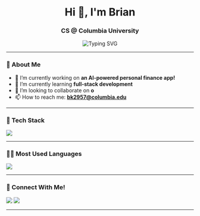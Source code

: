 <h1 align="center">Hi 👋, I'm Brian</h1>
<h3 align="center">CS @ Columbia University  </h3>

<p align="center">
  <img src="https://readme-typing-svg.demolab.com?font=Fira+Code&size=22&pause=1000&color=F75C7E&center=true&vCenter=true&width=435&lines=Full+Stack+Developer;Open+Source+Contributor;Lifelong+Learner" alt="Typing SVG" />
</p>

---

### 🌱 About Me
- 🔭 I’m currently working on **an AI-powered personal finance app!**
- 🌱 I’m currently learning **full-stack development**
- 👯 I’m looking to collaborate on **o**
- 📫 How to reach me: **bk2957@columbia.edu**

---

### 🧰 Tech Stack

<p align="left">
  <img src="https://skillicons.dev/icons?i=js,ts,react,nodejs,express,html,css,tailwind,python,java,git,github,postgres,mongodb&theme=dark" />
</p>

---

### 🧑‍💻 Most Used Languages

<p align="left">
  <img src="https://github-readme-stats.vercel.app/api/top-langs/?username=briankim06&layout=compact&theme=default" />
</p>

---

### 🔗 Connect With Me!

<p align="left">
  <a href="https://www.linkedin.com/in/brian-yjk/" target="_blank"><img src="https://img.shields.io/badge/-LinkedIn-blue?style=flat-square&logo=linkedin" /></a>
  <a href="mailto:bk2957@columbia.edu"><img src="https://img.shields.io/badge/-Email-red?style=flat-square&logo=gmail&logoColor=white" /></a>
</p>

---
